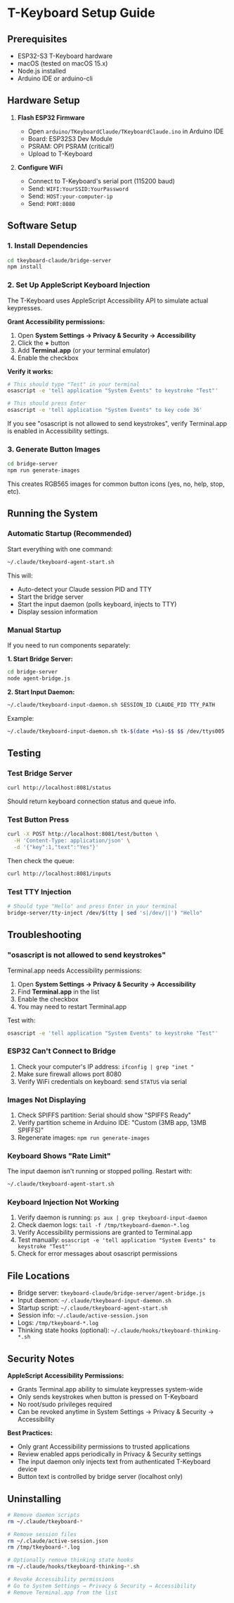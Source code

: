 # T-Keyboard Setup Guide

## Prerequisites

- ESP32-S3 T-Keyboard hardware
- macOS (tested on macOS 15.x)
- Node.js installed
- Arduino IDE or arduino-cli

## Hardware Setup

1. **Flash ESP32 Firmware**
   - Open `arduino/TKeyboardClaude/TKeyboardClaude.ino` in Arduino IDE
   - Board: ESP32S3 Dev Module
   - PSRAM: OPI PSRAM (critical!)
   - Upload to T-Keyboard

2. **Configure WiFi**
   - Connect to T-Keyboard's serial port (115200 baud)
   - Send: `WIFI:YourSSID:YourPassword`
   - Send: `HOST:your-computer-ip`
   - Send: `PORT:8080`

## Software Setup

### 1. Install Dependencies

```bash
cd tkeyboard-claude/bridge-server
npm install
```

### 2. Set Up AppleScript Keyboard Injection

The T-Keyboard uses AppleScript Accessibility API to simulate actual keypresses.

**Grant Accessibility permissions:**

1. Open **System Settings → Privacy & Security → Accessibility**
2. Click the **+** button
3. Add **Terminal.app** (or your terminal emulator)
4. Enable the checkbox

**Verify it works:**

```bash
# This should type "Test" in your terminal
osascript -e 'tell application "System Events" to keystroke "Test"'

# This should press Enter
osascript -e 'tell application "System Events" to key code 36'
```

If you see "osascript is not allowed to send keystrokes", verify Terminal.app is enabled in Accessibility settings.

### 3. Generate Button Images

```bash
cd bridge-server
npm run generate-images
```

This creates RGB565 images for common button icons (yes, no, help, stop, etc).

## Running the System

### Automatic Startup (Recommended)

Start everything with one command:

```bash
~/.claude/tkeyboard-agent-start.sh
```

This will:
- Auto-detect your Claude session PID and TTY
- Start the bridge server
- Start the input daemon (polls keyboard, injects to TTY)
- Display session information

### Manual Startup

If you need to run components separately:

**1. Start Bridge Server:**

```bash
cd bridge-server
node agent-bridge.js
```

**2. Start Input Daemon:**

```bash
~/.claude/tkeyboard-input-daemon.sh SESSION_ID CLAUDE_PID TTY_PATH
```

Example:
```bash
~/.claude/tkeyboard-input-daemon.sh tk-$(date +%s)-$$ $$ /dev/ttys005
```

## Testing

### Test Bridge Server

```bash
curl http://localhost:8081/status
```

Should return keyboard connection status and queue info.

### Test Button Press

```bash
curl -X POST http://localhost:8081/test/button \
  -H 'Content-Type: application/json' \
  -d '{"key":1,"text":"Yes"}'
```

Then check the queue:
```bash
curl http://localhost:8081/inputs
```

### Test TTY Injection

```bash
# Should type "Hello" and press Enter in your terminal
bridge-server/tty-inject /dev/$(tty | sed 's|/dev/||') "Hello"
```

## Troubleshooting

### "osascript is not allowed to send keystrokes"

Terminal.app needs Accessibility permissions:

1. Open **System Settings → Privacy & Security → Accessibility**
2. Find **Terminal.app** in the list
3. Enable the checkbox
4. You may need to restart Terminal.app

Test with:
```bash
osascript -e 'tell application "System Events" to keystroke "Test"'
```

### ESP32 Can't Connect to Bridge

1. Check your computer's IP address: `ifconfig | grep "inet "`
2. Make sure firewall allows port 8080
3. Verify WiFi credentials on keyboard: send `STATUS` via serial

### Images Not Displaying

1. Check SPIFFS partition: Serial should show "SPIFFS Ready"
2. Verify partition scheme in Arduino IDE: "Custom (3MB app, 13MB SPIFFS)"
3. Regenerate images: `npm run generate-images`

### Keyboard Shows "Rate Limit"

The input daemon isn't running or stopped polling. Restart with:

```bash
~/.claude/tkeyboard-agent-start.sh
```

### Keyboard Injection Not Working

1. Verify daemon is running: `ps aux | grep tkeyboard-input-daemon`
2. Check daemon logs: `tail -f /tmp/tkeyboard-daemon-*.log`
3. Verify Accessibility permissions are granted to Terminal.app
4. Test manually: `osascript -e 'tell application "System Events" to keystroke "Test"'`
5. Check for error messages about osascript permissions

## File Locations

- Bridge server: `tkeyboard-claude/bridge-server/agent-bridge.js`
- Input daemon: `~/.claude/tkeyboard-input-daemon.sh`
- Startup script: `~/.claude/tkeyboard-agent-start.sh`
- Session info: `~/.claude/active-session.json`
- Logs: `/tmp/tkeyboard-*.log`
- Thinking state hooks (optional): `~/.claude/hooks/tkeyboard-thinking-*.sh`

## Security Notes

**AppleScript Accessibility Permissions:**
- Grants Terminal.app ability to simulate keypresses system-wide
- Only sends keystrokes when button is pressed on T-Keyboard
- No root/sudo privileges required
- Can be revoked anytime in System Settings → Privacy & Security → Accessibility

**Best Practices:**
- Only grant Accessibility permissions to trusted applications
- Review enabled apps periodically in Privacy & Security settings
- The input daemon only injects text from authenticated T-Keyboard device
- Button text is controlled by bridge server (localhost only)

## Uninstalling

```bash
# Remove daemon scripts
rm ~/.claude/tkeyboard-*

# Remove session files
rm ~/.claude/active-session.json
rm /tmp/tkeyboard-*.log

# Optionally remove thinking state hooks
rm ~/.claude/hooks/tkeyboard-thinking-*.sh

# Revoke Accessibility permissions
# Go to System Settings → Privacy & Security → Accessibility
# Remove Terminal.app from the list
```
